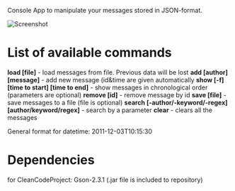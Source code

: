 Console App to manipulate your messages stored in JSON-format.

![Screenshot](http://res.cloudinary.com/dhgy4yket/image/upload/v1457363777/practice-famcs-16/CCP.png)

# List of available commands

**load [file]** - load messages from file. Previous data will be lost
**add [author] [message]** - add new message (id&time are given automatically
**show [-f] [time to start] [time to end]** - show messages in chronological order (parameters are optional)
**remove [id]** - remove message by id
**save [file]** - save messages to a file (file is optional)
**search [-author/-keyword/-regex] [author/keyword/regex]** - search by a parameter
**clear** - clears all the messages

General format for datetime: 2011-12-03T10:15:30

# Dependencies
for CleanCodeProject: Gson-2.3.1 (.jar file is included to repository)
